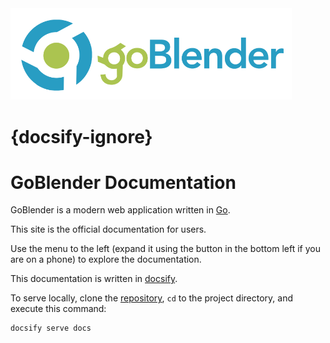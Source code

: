 <img src="images/gb-logo.svg" width="450" alt="logo">

# {docsify-ignore}
# GoBlender Documentation

GoBlender is a modern web application written in [Go](https://www.golang.org).

This site is the official documentation for users.

Use the menu to the left (expand it using the button in the bottom left if you are on a phone) 
to explore the documentation.

This documentation is written in [docsify](https://docsify.js.org/#/).

To serve locally, clone the [repository](https://github.com/tsawler/goblender-docs), `cd` to the project directory, and execute this command:

~~~
docsify serve docs
~~~

